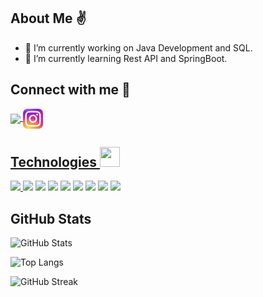 <h2> About Me ✌️</h2>

- 🔭 I’m currently working on Java Development and SQL.
- 🌱 I’m currently learning Rest API and SpringBoot.

<h2> Connect with me 🤝</h2>

<a href = 'https://www.linkedin.com/in/caleb-wacht-8930041b0/'> <img width = '32px' align= 'center' src="https://raw.githubusercontent.com/rahulbanerjee26/githubAboutMeGenerator/main/icons/linked-in-alt.svg"/>
<a href = 'https://www.instagram.com/caleb_wacht/'> <img width = '32px' align= 'center' src="https://github.com/wle8300/instagram-logo/blob/master/logo.svg"/>

<h2> Technologies <img src = "https://media2.giphy.com/media/QssGEmpkyEOhBCb7e1/giphy.gif?cid=ecf05e47a0n3gi1bfqntqmob8g9aid1oyj2wr3ds3mg700bl&rid=giphy.gif" width = 32px height=32px> </h2>

<img width ='45px' src ='https://github.com/rahulbanerjee26/githubProfileReadmeGenerator/blob/main/icons/spring.svg'> </a>
<img width ='45px' src ='https://github.com/rahulbanerjee26/githubProfileReadmeGenerator/blob/main/icons/nodejs.svg'> </a>
<img width ='45px' src ='https://github.com/rahulbanerjee26/githubProfileReadmeGenerator/blob/main/icons/vuejs.svg'> </a>
<img width ='45px' src ='https://raw.githubusercontent.com/rahulbanerjee26/githubAboutMeGenerator/main/icons/cpp.svg'> </a>
<img width ='45px' src ='https://github.com/rahulbanerjee26/githubProfileReadmeGenerator/blob/main/icons/c.svg'> </a>
<img width ='45px' src ='https://github.com/rahulbanerjee26/githubProfileReadmeGenerator/blob/main/icons/mysql.svg'> </a>
<img width ='45px' src ='https://github.com/rahulbanerjee26/githubProfileReadmeGenerator/blob/main/icons/java.svg'> </a>
<img width ='45px' src ='https://github.com/rahulbanerjee26/githubProfileReadmeGenerator/blob/main/icons/docker.svg'> </a>
<img width ='45px' src ='https://github.com/rahulbanerjee26/githubProfileReadmeGenerator/blob/main/icons/javascript.svg'> </a>

<h2> GitHub Stats </h2>

![GitHub Stats](https://github-readme-stats.vercel.app/api?username=calebwacht&show_icons=true&theme=github_dark&include_all_commits=true&count_private=true&hide_border=true&locale=pt-br)

![Top Langs](https://github-readme-stats.vercel.app/api/top-langs/?username=calebwacht&theme=github_dark&layout=compact&hide_border=true&locale=pt-br)

![GitHub Streak](http://github-readme-streak-stats.herokuapp.com?user=calebwacht&theme=github-dark&hide_border=true&date_format=j%2Fn%5B%2FY%5D)
